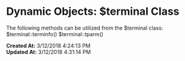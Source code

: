 # Dynamic Objects: $terminal Class

The following methods can be utilized from the $terminal class: $terminal::terminfo() $terminal::tparm()  

**Created At:** 3/12/2018 4:24:13 PM  
**Updated At:** 3/12/2018 4:31:14 PM  

